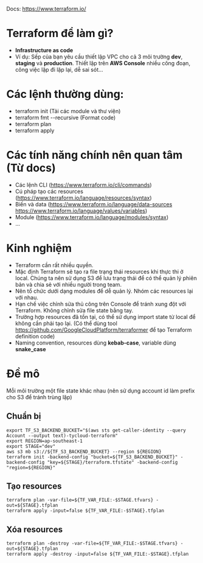 Docs: https://www.terraform.io/

# Terraform để làm gì?

- **Infrastructure as code**
- Ví dụ: Sếp của bạn yêu cầu thiết lập VPC cho cả 3 môi trường **dev**, **staging** và **production**. Thiết lập trên **AWS Console** nhiều công đoạn, công việc lặp đi lặp lại, dễ sai sót...

# Các lệnh thường dùng:

- terraform init (Tải các module và thư viện)
- terraform fmt --recursive (Format code)
- terraform plan
- terraform apply

# Các tính năng chính nên quan tâm (Từ docs)

- Các lệnh CLI (https://www.terraform.io/cli/commands)
- Cú pháp tạo các resources (https://www.terraform.io/language/resources/syntax)
- Biến và data (https://www.terraform.io/language/data-sources https://www.terraform.io/language/values/variables)
- Module (https://www.terraform.io/language/modules/syntax)
- ...

# Kinh nghiệm

- Terraform cần rất nhiều quyền.
- Mặc định Terraform sẽ tạo ra file trạng thái resources khi thực thi ở local. Chúng ta nên sử dụng S3 để lưu trạng thái để có thể quản lý phiên bản và chia sẻ với nhiều người trong team.
- Nên tổ chức dưới dạng modules để dễ quản lý. Nhóm các resources lại với nhau.
- Hạn chế việc chỉnh sửa thủ công trên Console để tránh xung đột với Terraform. Không chỉnh sửa file state bằng tay.
- Trường hợp resources đã tồn tại, có thể sử dụng import state từ local để không cần phải tạo lại. (Có thể dùng tool https://github.com/GoogleCloudPlatform/terraformer để tạo Terraform definition code)
- Naming convention, resources dùng **kebab-case**, variable dùng **snake_case**
  

# Đề mô

Mỗi môi trường một file state khác nhau (nên sử dụng account id làm prefix cho S3 để tránh trùng lặp)

## Chuẩn bị

```hcl
export TF_S3_BACKEND_BUCKET="$(aws sts get-caller-identity --query Account --output text)-tycloud-terraform"
export REGION=ap-southeast-1
export STAGE="dev"
aws s3 mb s3://${TF_S3_BACKEND_BUCKET} --region ${REGION}
terraform init -backend-config "bucket=${TF_S3_BACKEND_BUCKET}" -backend-config "key=${STAGE}/terraform.tfstate" -backend-config "region=${REGION}"
```

## Tạo resources

```hcl
terraform plan -var-file=${TF_VAR_FILE:-$STAGE.tfvars} -out=${STAGE}.tfplan
terraform apply -input=false ${TF_VAR_FILE:-$STAGE}.tfplan
```

## Xóa resources

```hcl
terraform plan -destroy -var-file=${TF_VAR_FILE:-$STAGE.tfvars} -out=${STAGE}.tfplan
terraform apply -destroy -input=false ${TF_VAR_FILE:-$STAGE}.tfplan
```
